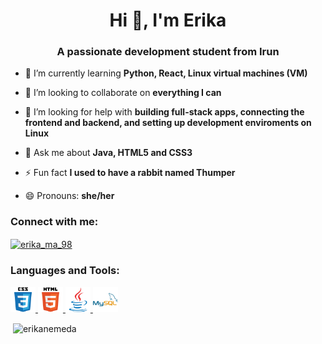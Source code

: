 <h1 align="center">Hi 👋, I'm Erika</h1>
<h3 align="center">A passionate development student from Irun</h3>

- 🌱 I’m currently learning **Python, React, Linux virtual machines (VM)**

- 👯 I’m looking to collaborate on **everything I can**

- 🤝 I’m looking for help with **building full-stack apps, connecting the frontend and backend, and setting up development enviroments on Linux**

- 💬 Ask me about **Java, HTML5 and CSS3**

- ⚡ Fun fact **I used to have a rabbit named Thumper**
  
- 😄 Pronouns: **she/her**

<h3 align="left">Connect with me:</h3>
<p align="left">
<a href="https://instagram.com/erika_ma_98" target="blank"><img align="center" src="https://raw.githubusercontent.com/rahuldkjain/github-profile-readme-generator/master/src/images/icons/Social/instagram.svg" alt="erika_ma_98" height="30" width="40" /></a>
</p>

<h3 align="left">Languages and Tools:</h3>
<p align="left"> <a href="https://www.w3schools.com/css/" target="_blank" rel="noreferrer"> <img src="https://raw.githubusercontent.com/devicons/devicon/master/icons/css3/css3-original-wordmark.svg" alt="css3" width="40" height="40"/> </a> <a href="https://www.w3.org/html/" target="_blank" rel="noreferrer"> <img src="https://raw.githubusercontent.com/devicons/devicon/master/icons/html5/html5-original-wordmark.svg" alt="html5" width="40" height="40"/> </a> <a href="https://www.java.com" target="_blank" rel="noreferrer"> <img src="https://raw.githubusercontent.com/devicons/devicon/master/icons/java/java-original.svg" alt="java" width="40" height="40"/> </a> <a href="https://www.mysql.com/" target="_blank" rel="noreferrer"> <img src="https://raw.githubusercontent.com/devicons/devicon/master/icons/mysql/mysql-original-wordmark.svg" alt="mysql" width="40" height="40"/> </a> </p>

<p>&nbsp;<img align="center" src="https://github-readme-stats.vercel.app/api?username=erikanemeda&show_icons=true&locale=en" alt="erikanemeda" /></p>
